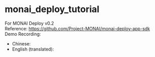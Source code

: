 # monai_deploy_tutorial
For MONAI Deploy v0.2 </br>
Reference: https://github.com/Project-MONAI/monai-deploy-app-sdk </br>
Demo Recording:
  - Chinese: 
  - English (translated): 
